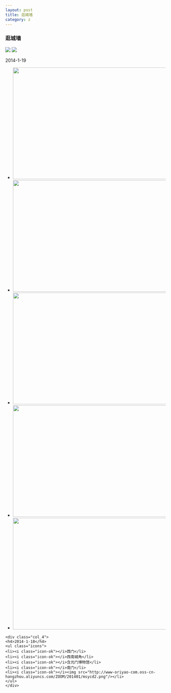 ```yaml
---
layout: post
title: 逛城墙
category: z
---
```


<h3 id="slideshow">逛城墙</h3>

<img class="cover" src="http://www-oriyao-com.oss-cn-hangzhou.aliyuncs.com/ZOOM/201401/msycd2.png"/>
<img class="cover" src="http://www-oriyao-com.oss-cn-hangzhou.aliyuncs.com/ZOOM/201401/msycd.png"/>

<div class="tab-content">
	<p>2014-1-19</p>
	<div class="col_8">
	<ul class="slideshow">
	<li><img src="http://www-oriyao-com.oss-cn-hangzhou.aliyuncs.com/ZOOM/201401/IMGP2016.JPG" width="550" height="350" /></li>
	<li><img src="http://www-oriyao-com.oss-cn-hangzhou.aliyuncs.com/ZOOM/201401/IMGP2031.JPG" width="550" height="350" /></li>
	<li><img src="http://www-oriyao-com.oss-cn-hangzhou.aliyuncs.com/ZOOM/201401/IMGP2047.JPG" width="550" height="350" /></li>
    <li><img src="http://www-oriyao-com.oss-cn-hangzhou.aliyuncs.com/ZOOM/201401/IMGP2097.JPG" width="550" height="350" /></li>
	<li><img src="http://www-oriyao-com.oss-cn-hangzhou.aliyuncs.com/ZOOM/201401/IMGP2114.JPG" width="550" height="350" /></li>
	</ul>
	</div>
	
	<div class="col_4">
	<h4>2014-1-18</h4>
	<ul class="icons">
	<li><i class="icon-ok"></i>西门</li>
    <li><i class="icon-ok"></i>西南城角</li>
    <li><i class="icon-ok"></i>含光门博物馆</li>
	<li><i class="icon-ok"></i>南门</li>
    <li><i class="icon-ok"></i><img src="http://www-oriyao-com.oss-cn-hangzhou.aliyuncs.com/ZOOM/201401/msycd2.png"/></li>
	</ul>
	</div>
</div>